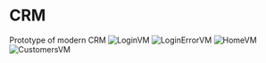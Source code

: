 # CRM
 Prototype of modern CRM
![LoginVM](https://github.com/Bimka09/CRM/tree/main/Preview/LoginVM.jpg)
![LoginErrorVM](https://github.com/Bimka09/CRM/tree/main/Preview/LoginErrorVM.jpg)
![HomeVM](https://github.com/Bimka09/CRM/tree/main/Preview/HopeVM.jpg)
![CustomersVM](https://github.com/Bimka09/CRM/tree/main/Preview/CustomersVM.jpg)
